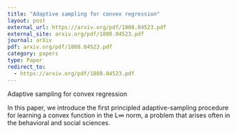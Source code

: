```yaml
---
title: "Adaptive sampling for convex regression"
layout: post
external_url: https://arxiv.org/pdf/1808.04523.pdf
external_site: arxiv.org/pdf/1808.04523.pdf
journal: arXiv
pdf: arxiv.org/pdf/1808.04523.pdf
category: papers
type: Paper
redirect_to:
  - https://arxiv.org/pdf/1808.04523.pdf
---
```


Adaptive sampling for convex regression

In this paper, we introduce the first principled adaptive-sampling procedure for learning
a convex function in the L∞ norm, a problem that arises often in the behavioral and social
sciences.
